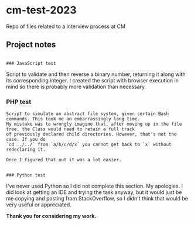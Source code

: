# cm-test-2023
Repo of files related to a interview process at CM

## Project notes
```

### JavaScript test
```
Script to validate and then reverse a binary number, returning it along with its corresponding integer. 
I created the script with browser execution in mind so there is probably more validation than necessary.


### PHP test
```
Script to simulate an abstract file system, given certain Bash commands. This took me an embarrassingly long time. 
My mistake was to wrongly imagine that, after moving up in the file tree, the Class would need to retain a full track
of previously declared child directories. However, that's not the case. If you do 
`cd ../../` from `a/b/c/d/x` you cannot get back to `x` without redeclaring it.

Once I figured that out it was a lot easier.


### Python test
```
I've never used Python so I did not complete this section. My apologies. I did look at getting an IDE and trying the
task anyway, but it would just be me copying and pasting from StackOverflow, so I didn't think that would be very 
useful or appreciated.

**Thank you for considering my work.**
